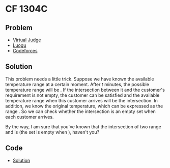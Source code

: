 # CF 1304C

## Problem

- [Virtual Judge](https://vjudge.net/problem/CodeForces-1304C)
- [Luogu](https://www.luogu.com.cn/problem/CF1304C)
- [Codeforces](https://codeforces.com/problemset/problem/1304/C)

## Solution

This problem needs a little trick. Suppose we have known the available temperature range <data value="o{[}v{lp}o{,}v{rp}o{]}"></data> at a certain moment. After $t$ minutes, the possible temperature range will be <data value="o{[}v{lp}o{-}v{t}o{,}v{rp}o{+}v{t}o{]}"></data>. If the intersection between it and the customer's requirement is not empty, the customer can be satisfied and the available temperature range when this customer arrives will be the intersection. In addition, we know the original temperature, which can be expressed as the range <data value="o{[}v{m}o{,}v{m}o{]}"></data>. So we can check whether the intersection is an empty set when each customer arrives.

By the way, I am sure that you've known that the intersection of two range <data value="o{[}v{a}o{,}v{b}o{]}"></data> and <data value="o{[}v{c}o{,}v{d}o{]}"></data> is <data value="o{[}o{max}o{(}v{a}o{,}v{c}o{)}o{,}o{min}o{(}v{b}o{,}v{d}o{)}o{]}"></data> (the set is empty when <data value="o{max}o{(}v{a}o{,}v{c}o{)}o{&gt;}o{min}o{(}v{b}o{,}v{d}o{)}"></data>), haven't you?

## Code

- [Solution](CF.1304C.0.cpp)
